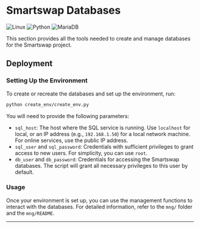 # Smartswap Databases

![Linux](https://img.shields.io/badge/Linux-FCC624?style=for-the-badge&logo=linux&logoColor=black)
![Python](https://img.shields.io/badge/Python-FFD43B?style=for-the-badge&logo=python&logoColor=blue)
![MariaDB](https://img.shields.io/badge/MariaDB-003545?style=for-the-badge&logo=mariadb&logoColor=white)

This section provides all the tools needed to create and manage databases for the Smartswap project.

## Deployment

### Setting Up the Environment

To create or recreate the databases and set up the environment, run:

```bash
python create_env/create_env.py
```

You will need to provide the following parameters:
- `sql_host`: The host where the SQL service is running. Use `localhost` for local, or an IP address (e.g., `192.168.1.50`) for a local network machine. For online services, use the public IP address.
- `sql_user` and `sql_password`: Credentials with sufficient privileges to grant access to new users. For simplicity, you can use `root`.
- `db_user` and `db_password`: Credentials for accessing the Smartswap databases. The script will grant all necessary privileges to this user by default.

### Usage

Once your environment is set up, you can use the management functions to interact with the databases. For detailed information, refer to the `mng/` folder and the `mng/README`.

---
